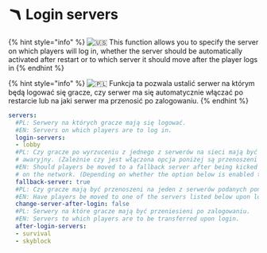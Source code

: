 # 🪃 Login servers

{% hint style="info" %}
<img src="https://twemoji.maxcdn.com/2/svg/1f1fa-1f1f8.svg" alt="🇺🇸" data-size="line"> This function allows you to specify the server on which players will log in, whether the server should be automatically activated after restart or to which server it should move after the player logs in
{% endhint %}

{% hint style="info" %}
<img src="https://twemoji.maxcdn.com/2/svg/1f1f5-1f1f1.svg" alt="🇵🇱" data-size="line"> Funkcja ta pozwala ustalić serwer na którym będą logować się gracze, czy serwer ma się automatycznie włączać po restarcie lub na jaki serwer ma przenosić po zalogowaniu.
{% endhint %}

```yaml
servers:
  #PL: Serwery na których gracze mają się logować.
  #EN: Servers on which players are to log in.
  login-servers:
  - lobby
  #PL: Czy gracze po wyrzuceniu z jednego z serwerów na sieci mają być przenoszeni na serwer
  # awaryjny. (Zależnie czy jest włączona opcja poniżej są przenoszeni na serwer logowania lub po zalogowaniu)
  #EN: Should players be moved to a fallback server after being kicked from one of the servers
  # on the network. (Depending on whether the option below is enabled they are moved to the login server or after login)
  fallback-server: true
  #PL: Czy gracze mają być przenoszeni na jeden z serwerów podanych poniżej po zalogowaniu.
  #EN: Have players be moved to one of the servers listed below upon login.
  change-server-after-login: false
  #PL: Serwery na które gracze mają być przeniesieni po zalogowaniu.
  #EN: Servers to which players are to be transferred upon login.
  after-login-servers:
  - survival
  - skyblock
```

